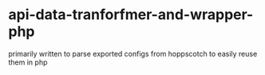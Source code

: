 # api-data-tranforfmer-and-wrapper-php
primarily written to parse exported configs from hoppscotch to easily reuse them in php
